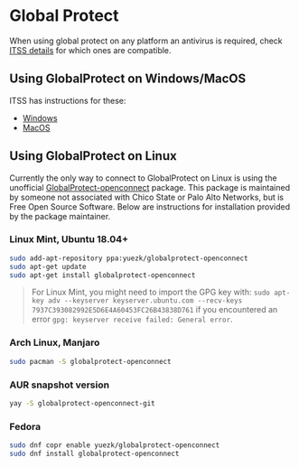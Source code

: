 # Global Protect

When using global protect on any platform an antivirus is required, check [ITSS details](https://support.csuchico.edu/TDClient/1984/Portal/KB/?CategoryID=15690) for which ones are compatible.

## Using GlobalProtect on Windows/MacOS

ITSS has instructions for these:

* [Windows](https://support.csuchico.edu/TDClient/1984/Portal/KB/ArticleDet?ID=73364)
* [MacOS](https://support.csuchico.edu/TDClient/1984/Portal/KB/ArticleDet?ID=73363)

## Using GlobalProtect on Linux

Currently the only way to connect to GlobalProtect on Linux is using the unofficial [GlobalProtect-openconnect](https://github.com/yuezk/GlobalProtect-openconnect) package. This package is maintained by someone not associated with Chico State or Palo Alto Networks, but is Free Open Source Software. Below are instructions for installation provided by the package maintainer.

### Linux Mint, Ubuntu 18.04+
```sh
sudo add-apt-repository ppa:yuezk/globalprotect-openconnect
sudo apt-get update
sudo apt-get install globalprotect-openconnect
```

> For Linux Mint, you might need to import the GPG key with: `sudo apt-key adv --keyserver keyserver.ubuntu.com --recv-keys 7937C393082992E5D6E4A60453FC26B43838D761` if you encountered an error `gpg: keyserver receive failed: General error`.

### Arch Linux, Manjaro

```sh
sudo pacman -S globalprotect-openconnect
```

### AUR snapshot version

```sh
yay -S globalprotect-openconnect-git
```

### Fedora

```sh
sudo dnf copr enable yuezk/globalprotect-openconnect
sudo dnf install globalprotect-openconnect
```